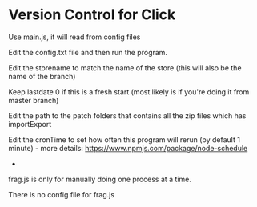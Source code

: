 # Version Control for Click

Use main.js, it will read from config files

Edit the config.txt file and then run the program.

Edit the storename to match the name of the store (this will also be the name of the branch)

Keep lastdate 0 if this is a fresh start (most likely is if you're doing it from master branch)

Edit the path to the patch folders that contains all the zip files which has importExport

Edit the cronTime to set how often this program will rerun (by default 1 minute) - more details: https://www.npmjs.com/package/node-schedule

*

frag.js is only for manually doing one process at a time.

There is no config file for frag.js
